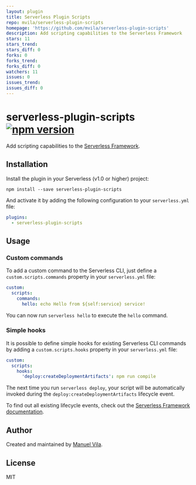 ```yaml
---
layout: plugin
title: Serverless Plugin Scripts
repo: mvila/serverless-plugin-scripts
homepage: 'https://github.com/mvila/serverless-plugin-scripts'
description: Add scripting capabilities to the Serverless Framework
stars: 11
stars_trend: 
stars_diff: 0
forks: 0
forks_trend: 
forks_diff: 0
watchers: 11
issues: 0
issues_trend: 
issues_diff: 0
---
```



# serverless-plugin-scripts [![npm version](https://img.shields.io/npm/v/serverless-plugin-scripts.svg)](https://www.npmjs.com/package/serverless-plugin-scripts)

Add scripting capabilities to the [Serverless Framework](https://serverless.com/framework/).

## Installation

Install the plugin in your Serverless (v1.0 or higher) project:

```
npm install --save serverless-plugin-scripts
```

And activate it by adding the following configuration to your `serverless.yml` file:

```yaml
plugins:
  - serverless-plugin-scripts
```

## Usage

### Custom commands

To add a custom command to the Serverless CLI, just define a `custom.scripts.commands` property in your `serverless.yml` file:

```yaml
custom:
  scripts:
    commands:
      hello: echo Hello from ${self:service} service!
```

You can now run `serverless hello` to execute the `hello` command.

### Simple hooks

It is possible to define simple hooks for existing Serverless CLI commands by adding a `custom.scripts.hooks` property in your `serverless.yml` file:

```yaml
custom:
  scripts:
    hooks:
      'deploy:createDeploymentArtifacts': npm run compile
```

The next time you run `serverless deploy`, your script will be automatically invoked during the `deploy:createDeploymentArtifacts` lifecycle event.

To find out all existing lifecycle events, check out the [Serverless Framework documentation](https://serverless.com/framework/docs/).

## Author

Created and maintained by [Manuel Vila](https://github.com/mvila).

## License

MIT
